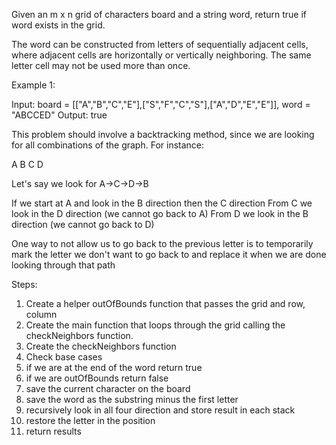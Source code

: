 Given an m x n grid of characters board and a string word, return true if word exists in the grid.

The word can be constructed from letters of sequentially adjacent cells, where adjacent cells are horizontally or vertically neighboring. The same letter cell may not be used more than once.

Example 1:

Input: board = [["A","B","C","E"],["S","F","C","S"],["A","D","E","E"]], word = "ABCCED"
Output: true

This problem should involve a backtracking method, since we are looking for all combinations of the graph. For instance:

A B
C D

Let's say we look for A->C->D->B

If we start at A and look in the B direction then the C direction
From C we look in the D direction (we cannot go back to A)
From D we look in the B direction (we cannot go back to D)

One way to not allow us to go back to the previous letter is to temporarily mark
the letter we don't want to go back to and replace it when we are done looking through that path

Steps:
1. Create a helper outOfBounds function that passes the grid and row, column 
2. Create the main function that loops through the grid calling the checkNeighbors function.
3. Create the checkNeighbors function
4.   Check base cases
5.    if we are at the end of the word return true
6.    if we are outOfBounds return false
7.  save the current character on the board 
8.  save the word as the substring minus the first letter 
9.  recursively look in all four direction and store result in each stack
10. restore the letter in the position
11. return results
